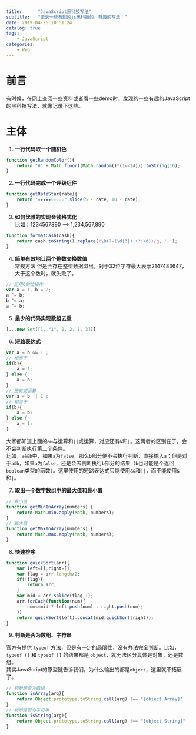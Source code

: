 ```yaml
---
title:      "JavaScript黑科技写法"
subtitle:   "记录一些看到的js黑科技的，有趣的写法！"
date: 2019-04-26 10:51:24
catalog: true
tags:
    - JavaScript
categories: 
    - Web
---
```


# 前言

有时候，在网上查阅一些资料或者看一些demo时，发现的一些有趣的JavaScript的黑科技写法，就像记录下这些。  

# 主体

1. **一行代码取一个随机色**

```js
function getRandomColor(){
    return "#" + Math.floor((Math.random()*(1<<24))).toString(16);
}
```

2. **一行代码完成一个评级组件**

```js
function getRateStar(rate){
    return "★★★★★☆☆☆☆☆".slice(5 - rate, 10 - rate);
}
```

3. **如何优雅的实现金钱格式化**  
比如：1234567890 --> 1,234,567,890  

```js
function formatCash(cash){
    return cash.toString().replace(/\B(?=(\d{3})+(?!\d))/g, ',');
}
```

4. **简单有效地让两个整数交换数值**  
常规方法 但是会存在整型数据溢出，对于32位字符最大表示2147483647，大于这个数时，就失败了。  

```js
// 运用C的位操作
var a = 1, b = 2;
a ^= b;
b ^= a;
a ^= b;
```

5. **最少的代码实现数组去重**

```js
[...new Set([1, "1", 0, 2, 1, 3])]
```

6. **短路表达式**  

```js
var a = b && 1 ;
// 相当于
if(b){
    a = 1;
} else {
    a = b;
}
// 还有或运算
var a = b || 1 ;
// 相当于
if(b){
    a = b;
} else {
    a = 1;
}
```

大家都知道上面的`&&`与运算和`||`或运算，对应还有`&`和`|`。这两者的区别在于，会不会判断执行第二个条件。  
比如，`a&&b`中，如果`a`为`false`，那么`b`部分便不会执行判断，直接输入`a`；但是对于`a&b`，如果`a`为`false`，还是会去判断执行`b`部分的结果（`b`也可能是个返回`boolean`类型的函数）。这里使用的短路表达式只能使用`&&`和`||`，而不能使用`&`和`|`。  

7. **取出一个数字数组中的最大值和最小值**  

```js
// 最小值
function getMinInArray(numbers) {
    return Math.min.apply(Math, numbers);
}
// 最大值
function getMaxInArray(numbers) {
    return Math.max.apply(Math, numbers);
}
```

8. **快速排序**  

```js
function quickSort(arr){
    var left=[],right=[];
    var flag = arr.length/2;
    if(!flag){
        return arr;
    }
    var mid = arr.splice(flag,1);
    arr.forEach(function(num){
        num<=mid ? left.push(num) : right.push(num);
    })
    return quickSort(left).concat(mid,quickSort(right));
}
```

9. **判断是否为数组、字符串**

官方有提供 `typeof` 方法，但是有一定的局限性，没有办法完全判断。比如，`typeof {}` 和 `typeof []` 的结果都是 `object`，就无法区分具体是对象，还是数组。  
其实JavaScript的原型链告诉我们，为什么输出的都是`object`，这里就不拓展了。

```js
// 判断是否为数组
function isArray(arg){
    return Object.prototype.toString.call(arg) !== "[object Array]"
}
// 判断是否为字符串
function isString(arg){
    return Object.prototype.toString.call(arg) !== "[object String]"
}
```